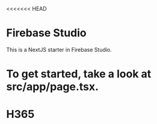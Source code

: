 <<<<<<< HEAD
# Firebase Studio

This is a NextJS starter in Firebase Studio.

To get started, take a look at src/app/page.tsx.
=======
# H365

